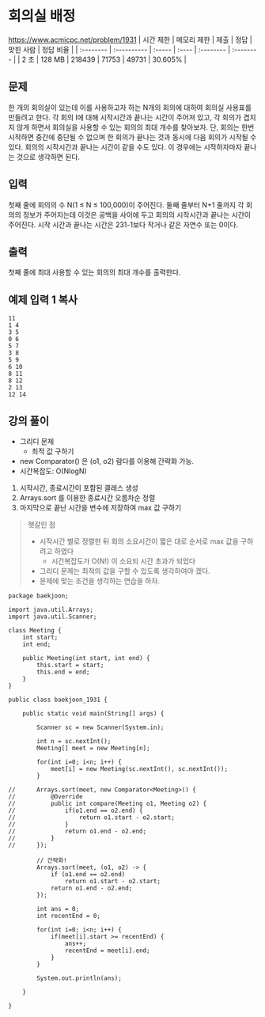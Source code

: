 # 회의실 배정 
https://www.acmicpc.net/problem/1931
| 시간 제한 | 메모리 제한 | 제출   | 정답  | 맞힌 사람 | 정답 비율 |
| :-------- | :---------- | :----- | :---- | :-------- | :-------- |
| 2 초      | 128 MB      | 218439 | 71753 | 49731     | 30.605%   |

## 문제

한 개의 회의실이 있는데 이를 사용하고자 하는 N개의 회의에 대하여 회의실 사용표를 만들려고 한다. 각 회의 I에 대해 시작시간과 끝나는 시간이 주어져 있고, 각 회의가 겹치지 않게 하면서 회의실을 사용할 수 있는 회의의 최대 개수를 찾아보자. 단, 회의는 한번 시작하면 중간에 중단될 수 없으며 한 회의가 끝나는 것과 동시에 다음 회의가 시작될 수 있다. 회의의 시작시간과 끝나는 시간이 같을 수도 있다. 이 경우에는 시작하자마자 끝나는 것으로 생각하면 된다.

## 입력

첫째 줄에 회의의 수 N(1 ≤ N ≤ 100,000)이 주어진다. 둘째 줄부터 N+1 줄까지 각 회의의 정보가 주어지는데 이것은 공백을 사이에 두고 회의의 시작시간과 끝나는 시간이 주어진다. 시작 시간과 끝나는 시간은 231-1보다 작거나 같은 자연수 또는 0이다.

## 출력

첫째 줄에 최대 사용할 수 있는 회의의 최대 개수를 출력한다.

## 예제 입력 1 복사

```
11
1 4
3 5
0 6
5 7
3 8
5 9
6 10
8 11
8 12
2 13
12 14
```



## 강의 풀이

* 그리디 문제
  * 최적 값 구하기
* new Comparator<Meeting>() 은 (o1, o2) 람다를 이용해 간략화 가능.
* 시간복잡도: O(NlogN)

1. 시작시간, 종료시간이 포함된 클래스 생성
2. Arrays.sort 를 이용한 종료시간 오름차순 정렬
3. 마지막으로 끝난 시간을 변수에 저장하여 max 값 구하기



> 햇갈린 점
>
> * 시작시간 별로 정렬한 뒤 회의 소요시간이 짧은 대로 순서로 max 값을 구하려고 하였다
>   * 시간복잡도가 O(N!) 이 소요되 시간 초과가 되었다
> * 그리디 문제는 최적의 값을 구할 수 있도록 생각하여야 겠다.
> * 문제에 맞는 조건을 생각하는 연습을 하자.

```
package baekjoon;

import java.util.Arrays;
import java.util.Scanner;

class Meeting {
	int start;
	int end;
	
	public Meeting(int start, int end) {
		this.start = start;
		this.end = end;
	}
}

public class baekjoon_1931 {
	
	public static void main(String[] args) {
		
		Scanner sc = new Scanner(System.in);
		
		int n = sc.nextInt();
		Meeting[] meet = new Meeting[n];
		
		for(int i=0; i<n; i++) {
			meet[i] = new Meeting(sc.nextInt(), sc.nextInt());
		}
		
//		Arrays.sort(meet, new Comparator<Meeting>() {
//			@Override
//			public int compare(Meeting o1, Meeting o2) {
//				if(o1.end == o2.end) {
//					return o1.start - o2.start;
//				}
//				return o1.end - o2.end;
//			}
//		});
		
		// 간략화!
		Arrays.sort(meet, (o1, o2) -> {
            if (o1.end == o2.end)
                return o1.start - o2.start;
            return o1.end - o2.end;
        });
		
		int ans = 0;
		int recentEnd = 0;
		
		for(int i=0; i<n; i++) {
			if(meet[i].start >= recentEnd) {
				ans++;
				recentEnd = meet[i].end;
			}
		}
		
		System.out.println(ans);
		
	}

}

```

